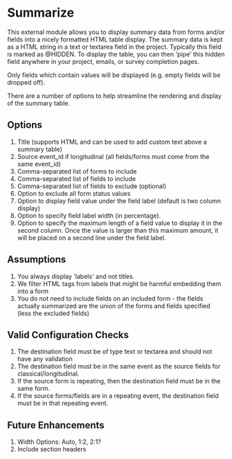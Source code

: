 # Summarize

This external module allows you to display summary data from forms and/or fields into a nicely formatted HTML table display.
The summary data is kept as a HTML string in a text or textarea field in the project.  Typically this field is marked as @HIDDEN.
To display the table, you can then 'pipe' this hidden field anywhere in your project, emails, or survey completion pages.

Only fields which contain values will be displayed (e.g. empty fields will be dropped off).

There are a number of options to help streamline the rendering and display of the summary table.


## Options

1. Title (supports HTML and can be used to add custom text above a summary table)
1. Source event_id if longitudinal (all fields/forms must come from the same event_id)
1. Comma-separated list of forms to include
1. Comma-separated list of fields to include
1. Comma-separated list of fields to exclude (optional)
1. Option to exclude all form status values
1. Option to display field value under the field label (default is two column display)
1. Option to specify field label width (in percentage). 
1. Option to specify the maximum length of a field value to display it in the second column.  Once the value is larger than this maximum amount, it will be placed on a second line under the field label.

## Assumptions
1. You always display 'labels' and not titles.
1. We filter HTML tags from labels that might be harmful embedding them into a form
1. You do not need to include fields on an included form - the fields actually summarized are the union of the forms and fields specified (less the excluded fields)

## Valid Configuration Checks

1. The destination field must be of type text or textarea and should not have any validation
1. The destination field must be in the same event as the source fields for classical/longitudinal.  
1. If the source form is repeating, then the destination field must be in the same form.
1. If the source forms/fields are in a repeating event, the destination field must be in that repeating event.

## Future Enhancements
1. Width Options: Auto, 1:2, 2:1?
1. Include section headers
